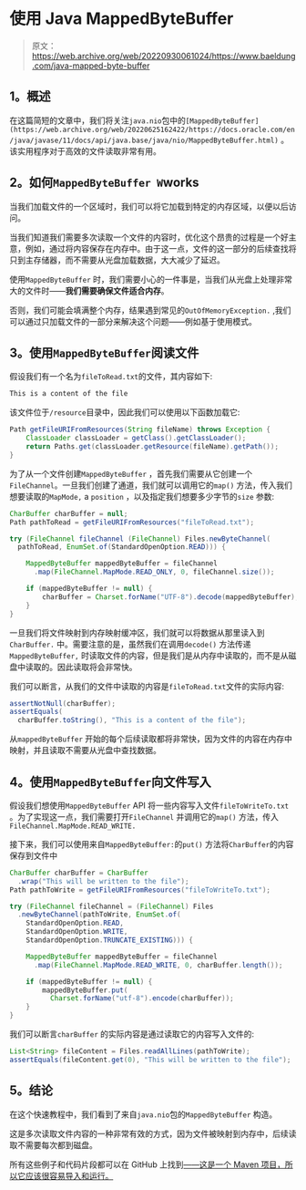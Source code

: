 # 使用 Java MappedByteBuffer

> 原文：<https://web.archive.org/web/20220930061024/https://www.baeldung.com/java-mapped-byte-buffer>

## 1。概述

在这篇简短的文章中，我们将关注`java.nio`包中的`[MappedByteBuffer](https://web.archive.org/web/20220625162422/https://docs.oracle.com/en/java/javase/11/docs/api/java.base/java/nio/MappedByteBuffer.html)` 。该实用程序对于高效的文件读取非常有用。

## 2。如何`MappedByteBuffer W`works

当我们加载文件的一个区域时，我们可以将它加载到特定的内存区域，以便以后访问。

当我们知道我们需要多次读取一个文件的内容时，优化这个昂贵的过程是一个好主意，例如，通过将内容保存在内存中。由于这一点，文件的这一部分的后续查找将只到主存储器，而不需要从光盘加载数据，大大减少了延迟。

使用`MappedByteBuffer` 时，我们需要小心的一件事是，当我们从光盘上处理非常大的文件时——**我们需要确保文件适合内存**。

否则，我们可能会填满整个内存，结果遇到常见的`OutOfMemoryException.` ,我们可以通过只加载文件的一部分来解决这个问题——例如基于使用模式。

## 3。使用`MappedByteBuffer`阅读文件

假设我们有一个名为`fileToRead.txt`的文件，其内容如下:

```java
This is a content of the file
```

该文件位于`/resource`目录中，因此我们可以使用以下函数加载它:

```java
Path getFileURIFromResources(String fileName) throws Exception {
    ClassLoader classLoader = getClass().getClassLoader();
    return Paths.get(classLoader.getResource(fileName).getPath());
}
```

为了从一个文件创建`MappedByteBuffer` ，首先我们需要从它创建一个`FileChannel`。一旦我们创建了通道，我们就可以调用它的`map()` 方法，传入我们想要读取的`MapMode,` a `position` ，以及指定我们想要多少字节的`size` 参数:

```java
CharBuffer charBuffer = null;
Path pathToRead = getFileURIFromResources("fileToRead.txt");

try (FileChannel fileChannel (FileChannel) Files.newByteChannel(
  pathToRead, EnumSet.of(StandardOpenOption.READ))) {

    MappedByteBuffer mappedByteBuffer = fileChannel
      .map(FileChannel.MapMode.READ_ONLY, 0, fileChannel.size());

    if (mappedByteBuffer != null) {
        charBuffer = Charset.forName("UTF-8").decode(mappedByteBuffer);
    }
}
```

一旦我们将文件映射到内存映射缓冲区，我们就可以将数据从那里读入到`CharBuffer.` 中。需要注意的是，虽然我们在调用`decode()` 方法传递`MappedByteBuffer,` 时读取文件的内容，但是我们是从内存中读取的，而不是从磁盘中读取的。因此读取将会非常快。

我们可以断言，从我们的文件中读取的内容是`fileToRead.txt`文件的实际内容:

```java
assertNotNull(charBuffer);
assertEquals(
  charBuffer.toString(), "This is a content of the file");
```

从`mappedByteBuffer` 开始的每个后续读取都将非常快，因为文件的内容在内存中映射，并且读取不需要从光盘中查找数据。

## 4。使用`MappedByteBuffer`向文件写入

假设我们想使用`MappedByteBuffer` API 将一些内容写入文件`fileToWriteTo.txt` 。为了实现这一点，我们需要打开`FileChannel` 并调用它的`map()` 方法，传入`FileChannel.MapMode.READ_WRITE.`

接下来，我们可以使用来自`MappedByteBuffer:`的`put()` 方法将`CharBuffer`的内容保存到文件中

```java
CharBuffer charBuffer = CharBuffer
  .wrap("This will be written to the file");
Path pathToWrite = getFileURIFromResources("fileToWriteTo.txt");

try (FileChannel fileChannel = (FileChannel) Files
  .newByteChannel(pathToWrite, EnumSet.of(
    StandardOpenOption.READ, 
    StandardOpenOption.WRITE, 
    StandardOpenOption.TRUNCATE_EXISTING))) {

    MappedByteBuffer mappedByteBuffer = fileChannel
      .map(FileChannel.MapMode.READ_WRITE, 0, charBuffer.length());

    if (mappedByteBuffer != null) {
        mappedByteBuffer.put(
          Charset.forName("utf-8").encode(charBuffer));
    }
}
```

我们可以断言`charBuffer` 的实际内容是通过读取它的内容写入文件的:

```java
List<String> fileContent = Files.readAllLines(pathToWrite);
assertEquals(fileContent.get(0), "This will be written to the file");
```

## 5。结论

在这个快速教程中，我们看到了来自`java.nio`包的`MappedByteBuffer` 构造。

这是多次读取文件内容的一种非常有效的方式，因为文件被映射到内存中，后续读取不需要每次都到磁盘。

所有这些例子和代码片段都可以在 GitHub 上找到[——这是一个 Maven 项目，所以它应该很容易导入和运行。](https://web.archive.org/web/20220625162422/https://github.com/eugenp/tutorials/tree/master/core-java-modules/core-java-nio-2)
